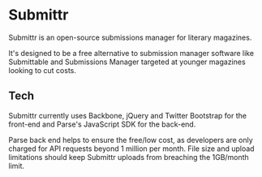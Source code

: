 Submittr
============

Submittr is an open-source submissions manager for literary magazines. 

It's designed to be a free alternative to submission manager software like Submittable and Submissions Manager targeted at younger magazines looking to cut costs.  


Tech
-----
Submittr currently uses Backbone, jQuery and Twitter Bootstrap for the front-end and Parse's JavaScript SDK for the back-end.

Parse back end helps to ensure the free/low cost, as developers are only charged for API requests beyond 1 million per month. File size and upload limitations should keep Submittr uploads from breaching the 1GB/month limit.